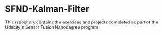 # SFND-Kalman-Filter
This repository contains the exercises and projects completed as part of the Udacity's Sensor Fusion Nanodegree program
